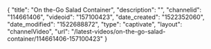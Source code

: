 {
    "title": "On the-Go Salad Container",
    "description": "",
    "channelid": "114661406",
    "videoid": "157100423",
    "date_created": "1522352060",
    "date_modified": "1522688872",
    "type": "captivate",
    "layout": "channelVideo",
    "url": "\/latest-videos\/on-the-go-salad-container\/114661406-157100423"
}